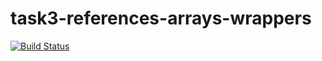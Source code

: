 # task3-references-arrays-wrappers

[![Build Status](https://travis-ci.com/itmo-java-basics-2020/task3-references-arrays-wrappers-<GooDroNchik>.svg?branch=master)](https://travis-ci.com/itmo-java-basics-2020/task3-references-arrays-wrappers-<GooDroNchik>)

